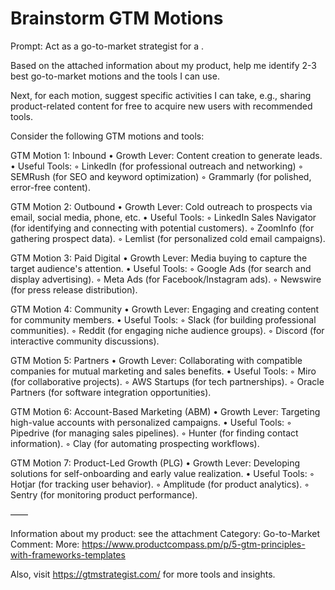 # Brainstorm GTM Motions

Prompt: Act as a go-to-market strategist for a <product>.

Based on the attached information about my product, help me identify 2-3 best go-to-market motions and the tools I can use.

Next, for each motion, suggest specific activities I can take, e.g., sharing product-related content for free to acquire new users with recommended tools.

Consider the following GTM motions and tools:

GTM Motion 1: Inbound
• Growth Lever: Content creation to generate leads.
• Useful Tools:
    ◦ LinkedIn (for professional outreach and networking)
    ◦ SEMRush (for SEO and keyword optimization)
    ◦ Grammarly (for polished, error-free content).

GTM Motion 2: Outbound
• Growth Lever: Cold outreach to prospects via email, social media, phone, etc.
• Useful Tools:
    ◦ LinkedIn Sales Navigator (for identifying and connecting with potential customers).
    ◦ ZoomInfo (for gathering prospect data).
    ◦ Lemlist (for personalized cold email campaigns).

GTM Motion 3: Paid Digital
• Growth Lever: Media buying to capture the target audience's attention.
• Useful Tools:
    ◦ Google Ads (for search and display advertising).
    ◦ Meta Ads (for Facebook/Instagram ads).
    ◦ Newswire (for press release distribution).

GTM Motion 4: Community
• Growth Lever: Engaging and creating content for community members.
• Useful Tools:
    ◦ Slack (for building professional communities).
    ◦ Reddit (for engaging niche audience groups).
    ◦ Discord (for interactive community discussions).

GTM Motion 5: Partners
• Growth Lever: Collaborating with compatible companies for mutual marketing and sales benefits.
• Useful Tools:
    ◦ Miro (for collaborative projects).
    ◦ AWS Startups (for tech partnerships).
    ◦ Oracle Partners (for software integration opportunities).

GTM Motion 6: Account-Based Marketing (ABM)
• Growth Lever: Targeting high-value accounts with personalized campaigns.
• Useful Tools:
    ◦ Pipedrive (for managing sales pipelines).
    ◦ Hunter (for finding contact information).
    ◦ Clay (for automating prospecting workflows).

GTM Motion 7: Product-Led Growth (PLG)
• Growth Lever: Developing solutions for self-onboarding and early value realization.
• Useful Tools:
    ◦ Hotjar (for tracking user behavior).
    ◦ Amplitude (for product analytics).
    ◦ Sentry (for monitoring product performance).

——

Information about my product: see the attachment
Category: Go-to-Market
Comment: More: https://www.productcompass.pm/p/5-gtm-principles-with-frameworks-templates

Also, visit https://gtmstrategist.com/ for more tools and insights.